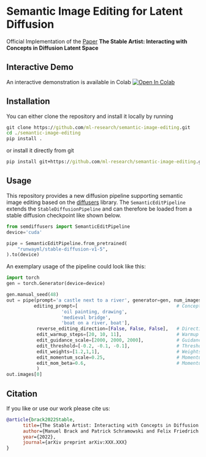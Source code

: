 # Semantic Image Editing for Latent Diffusion

Official Implementation of the [Paper](http://arxiv.org/) **The Stable Artist: Interacting with Concepts in Diffusion Latent Space**

## Interactive Demo
An interactive demonstration is available in Colab [![Open In Colab](https://colab.research.google.com/assets/colab-badge.svg)](https://colab.research.google.com/github/ml-research/semantic-image-editing/blob/main/examples/TheStableArtist.ipynb)

## Installation
You can either clone the repository and install it locally by running

```cmd
git clone https://github.com/ml-research/semantic-image-editing.git
cd ./semantic-image-editing
pip install .
```
or install it directly from git
```cmd
pip install git+https://github.com/ml-research/semantic-image-editing.git
```

## Usage
This repository provides a new diffusion pipeline supporting semantic image editing based on the [diffusers](https://github.com/huggingface/diffusers) library.
The ```SemanticEditPipeline``` extends the ```StableDiffusionPipeline``` and can therefore be loaded from a stable diffusion checkpoint like shown below.


```python
from semdiffusers import SemanticEditPipeline
device='cuda'

pipe = SemanticEditPipeline.from_pretrained(
    "runwayml/stable-diffusion-v1-5",
).to(device)
```

An exemplary usage of the pipeline could look like this:
```python
import torch
gen = torch.Generator(device=device)

gen.manual_seed(48)
out = pipe(prompt='a castle next to a river', generator=gen, num_images_per_prompt=1, guidance_scale=7, 
          editing_prompt=[                                    # Concepts to apply
                    'oil painting, drawing', 
                    'medieval bridge',
                    'boat on a river, boat'],
           reverse_editing_direction=[False, False, False],   # Direction of guidance
           edit_warmup_steps=[20, 10, 11],                    # Warmup period for each concept
           edit_guidance_scale=[2000, 2000, 2000],            # Guidance scale for each concept
           edit_threshold=[-0.2, -0.1, -0.1],                 # Threshold for each concept. Note that positive guidance needs negative thresholds and vice versa
           edit_weights=[1.2,1,1],                            # Weights of the individual concepts against each other
           edit_momentum_scale=0.25,                          # Momentum scale that will be added to the latent guidance
           edit_mom_beta=0.6,                                 # Momentum beta
           )
out.images[0]

```

## Citation
If you like or use our work please cite us:
```bibtex
@article{brack2022Stable,
      title={The Stable Artist: Interacting with Concepts in Diffusion Latent Space}, 
      author={Manuel Brack and Patrick Schramowski and Felix Friedrich and Kristian Kersting},
      year={2022},
      journal={arXiv preprint arXiv:XXX.XXX}
}
```

